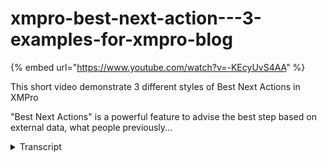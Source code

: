 # xmpro-best-next-action---3-examples-for-xmpro-blog
{% embed url="https://www.youtube.com/watch?v=-KEcyUvS4AA" %}



This short video demonstrate 3 different styles of Best Next Actions in XMPro

"Best Next Actions" is a powerful feature to advise the best step based on external data, what people previously...
<details>
<summary>Transcript</summary>This short video demonstrate 3 different styles of Best Next Actions in XMPro

"Best Next Actions" is a powerful feature to advise the best step based on external data, what people previously...
in this short video I will demonstrate

three different styles of best next

actions in XM Pro I'm currently logged

in as Tim Clark who's the sales manager

and if I look at Tim's to-do list or

task list under the market and sell

products and services

category you'll see that there are

currently two transactions waiting for

him to do two items requiring his

attention

Tim can have a look and see how it got

to him so in the order Trail as it

builds up the order Trail he can see

that it was started by Keith and went on

to Jim and it even includes the XM Pro

social discussions component this is

covered in a different video and I

suggest that you have a look at that in

terms of how discussions can be part of

the transactional order Trail to get

back to the best next actions Tim Needs

to decide on one of the four options on

the right hand inside exm Pros

event-based architecture allows you to

call events like these independently and

they are not wired together at the back

through

workflow now we can embed what we call

inflight analytics to use exm Pro

transactional information or to use

third party transactional information to

help you with the decision so this

information can come from exm Pro

information or any third party business

bus application that you may have

another way of providing some decision

support is to provide some process goals

now these goals follow the process as it

steps through the transaction in this

instance we're looking at information

from the Erp budget to see where we are

currently with our sales um for the

quarter for example and we're also

looking at what is our Prospect pipeline

look like from the external CRM solution

once again this can be ex prob based

information or it can be external

information that will help you with

deciding on what what the next step is

the last component and we will show you

three different examples of this B next

is to look at what the system tells you

what the best next action is and in this

instance it looks at the previous

occurrences this is a simple algorithm a

simple formula it just looks at what

people did before me and out of the 250

odd transactions in here I can see that

the advised action is to do a legal

review so that will allow me if I'm a

new employee or someone uh that needs

guidance that that doesn't know any

other context or don't have any other

information to choose a legal review the

system doesn't make the decision for you

it purely advises what you should do

next because you may still have

information at hand that

will for take you to either do a finance

check or to do recasting you may have

heard something around the credit status

of the customer and decide to look at a

credit check rather than to do a legal

review let's look at another example a

different style example and in this

instance I'm going to log in as John

Smith and John has a different if I look

at his

cases under Life Sciences he's got a

completely different style so in this

instance there's donor verified donor

information this is in the medical area

or uh uh life sciences area and in this

instance when we look at his best next

action so he's got certain information

here and based on that it's either refer

to a specialist um approve the

enrollment get more information or

reject it so his best next action based

on information that is currently filled

in on the screen there's a risk rating

calculation that we do so this best next

action is algorithm driv

driven and the algorithm will

then determine what the current risk

profile is based on a number of

parameters and it also tells us if we

look at a th transactions that happened

before this if we look at the history

only

9.73% of users were approved for this so

based on the risk profile and the trend

of this not being approved the best next

action once again is uh suggested not

enforced so in this instance it is

reject enrollment there might still be

contextual information information that

this case officer knows and as a result

of that they may want to refer it to a

specialist rather to than to reject it

outright so that is the second example

of best next action the last example

example that I'd like to show

you is and you can log in with any one

of the providers I just use the exm pro

authentication for the

demonstration so if I log in as Ted Ted

is a financial manager and he has got a

task waiting for him around procurement

so there's author uh approval uh for a

new supplier and in this instance we

actually we've done a ofac review in

terms of the foreign individuals looking

at some a new supplier that we want to

do business with and in this instance

there was a initial lodgment of the

request and some of the information that

have come back from the web services

search that we've done against the ofac

database has returned some information

now this is not a direct match so in

this instance it was referred to um Ted

to have a review and what Ted will do is

run through a

algorithm uh uh sort of a best practices

and and there's certain information that

based on the correctness of the

information he will answer yes or no yes

or no and if for example if he answers

yes it will direct him to request a

concession suggest that if I go back and

I say no and I say yes over here it will

say report to the ofac hotline so that's

the other one or if that is a no you

will see that this is approved for

onboarding so you can put a logical

algorithm here as well it doesn't just

have to be databased it can help as a

decision support system for someone to

decide what the next best action is

thank you very much for your time and I

hope to see you in one of our other

videos
</details>